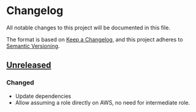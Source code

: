 # Changelog

All notable changes to this project will be documented in this file.

The format is based on [Keep a Changelog](https://keepachangelog.com/en/1.0.0/),
and this project adheres to [Semantic Versioning](https://semver.org/spec/v2.0.0.html).



## [Unreleased]

### Changed

- Update dependencies
- Allow assuming a role directly on AWS, no need for intermediate role.

[Unreleased]: https://github.com/giantswarm/xfnlib/tree/main
